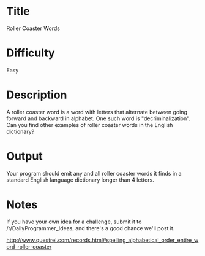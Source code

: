 # Title

Roller Coaster Words

# Difficulty

Easy

# Description

A roller coaster word is a word with letters that alternate between going forward and backward in alphabet. One such word is "decriminalization". Can you find other examples of roller coaster words in the English dictionary?

# Output

Your program should emit any and all roller coaster words it finds in a standard English language dictionary longer than 4 letters. 

# Notes

If you have your own idea for a challenge, submit it to /r/DailyProgrammer_Ideas, and there's a good chance we'll post it.

http://www.questrel.com/records.html#spelling_alphabetical_order_entire_word_roller-coaster
